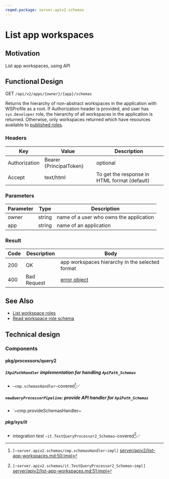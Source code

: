 ```yaml
---
reqmd.package: server.apiv2.schemas
---
```


# List app workspaces
## Motivation
List app workspaces, using API

## Functional Design
GET `/api/v2/apps/{owner}/{app}/schemas`

Returns the hierarchy of non-abstract workspaces in the application with WSProfile as a root.
If Authorization header is provided, and user has `sys.Developer` role, the hierarchy of all workspaces in the application is returned.
Otherwise, only workspaces returned which have resources available to [published roles](../authnz/published-roles.md). 

### Headers
| Key | Value | Description |
| --- | --- | --- |
| Authorization | Bearer {PrincipalToken} | optional |
| Accept | text/html | To get the response in HTML format (default) |

### Parameters

| Parameter | Type | Description |
| --- | --- | --- |
| owner | string | name of a user who owns the application |
| app | string | name of an application |

### Result

| Code | Description | Body |
| --- | --- | --- |
| 200 | OK | app workspaces hierarchy in the selected format |
| 400 | Bad Request | [error object](conventions.md#errors) |

## See Also

- [List workspace roles](list-ws-roles.md)
- [Read workspace role schema](read-ws-role-schema.md)

## Technical design

### Components

#### pkg/processors/query2

##### `IApiPathHandler` implementation for handling `ApiPath_Schemas`

- `~cmp.schemasHandler~`covered[^1]✅

##### `newQueryProcessorPipeline`: provide API handler for `ApiPath_Schemas`

- `~cmp.provideSchemasHandler~

##### pkg/sys/it

- integration test `~it.TestQueryProcessor2_Schemas~`covered[^2]✅

[^1]: `[~server.apiv2.schemas/cmp.schemasHandler~impl]` [server/apiv2/list-app-workspaces.md:50:impl](https://github.com/voedger/voedger-internals/blob/7c007d555b627b7fb6d5a6ba14c82c76b7a270e7/server/apiv2/list-app-workspaces.md#L50)
[^2]: `[~server.apiv2.schemas/it.TestQueryProcessor2_Schemas~impl]` [server/apiv2/list-app-workspaces.md:51:impl](https://github.com/voedger/voedger-internals/blob/7c007d555b627b7fb6d5a6ba14c82c76b7a270e7/server/apiv2/list-app-workspaces.md#L51)
